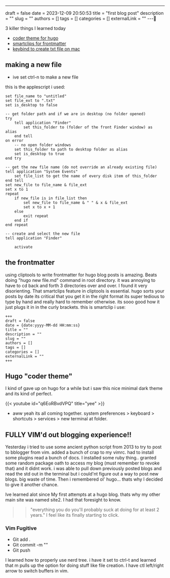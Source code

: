 ---
draft = false
date = 2023-12-09 20:50:53
title = "first blog post"
description = ""
slug = ""
authors = []
tags = [] 
categories = []
externalLink = ""
---

3 killer things I learned today
- [coder theme for hugo](https://github.com/luizdepra/hugo-coder)
- [smartclips for frontmatter](https://apps.apple.com/us/app/cliptools/id1619348240?mt=12)
- [keybind to create txt file on mac](https://apple.stackexchange.com/questions/129699/create-a-new-txt-file-in-finder-keyboard-shortcut)
## making a new file
- ive set ctrl-n to make a new file

this is the applescript i used:
```
set file_name to "untitled"
set file_ext to ".txt"
set is_desktop to false

-- get folder path and if we are in desktop (no folder opened)
try
    tell application "Finder"
        set this_folder to (folder of the front Finder window) as alias
    end tell
on error
    -- no open folder windows
    set this_folder to path to desktop folder as alias
    set is_desktop to true
end try

-- get the new file name (do not override an already existing file)
tell application "System Events"
    set file_list to get the name of every disk item of this_folder
end tell
set new_file to file_name & file_ext
set x to 1
repeat
    if new_file is in file_list then
        set new_file to file_name & " " & x & file_ext
        set x to x + 1
    else
        exit repeat
    end if
end repeat

-- create and select the new file
tell application "Finder"

    activate
```
## the frontmatter

using cliptools to write frontmatter for hugo blog posts is amazing. Beats doing "hugo new file.md" command in root directory. it was annoying to have to cd back and forth 3 directories over and over. I found it very disorienting.
That smartclips feature in cliptools is essential. hugo sorts your posts by date its critical that you get it in the right format its super tedious to type by hand and really hard to remember otherwise. its sooo good how it just plugs it in in the curly brackets. this is smartclip i use:

```
+++
draft = false
date = {date:yyyy-MM-dd HH:mm:ss}
title = ""
description = ""
slug = ""
authors = []
tags = [] 
categories = []
externalLink = ""
+++
```

## Hugo "coder theme" 
I kind of gave up on hugo for a while but i saw this nice minimal dark theme and its kind of perfect.

{{< youtube id="q6EoRBvdVPQ" title="yee" >}}

- aww yeah its all coming together.
system preferences > keyboard > shortcuts > services > new terminal at folder.


## FULLY VIM'd out blogging experience!!
Yesterday i tried to use some ancient python script from 2013 to try to post to bblogger from vim. added a bunch of crap to my vimrc. had to install some plugins read a bunch of docs. I installed some ruby thing.. granted some random package oath to access my blog (must remember to revoke that) and it didnt work. i was able to pull down previously posted blogs and read the std out in the terminal but i could'nt figure out a way to post new blogs. big waste of time. Then i remembered ol' hugo... thats why I decided to give it another chance.

Ive learned alot since My first attempts at a hugo blog. thats why my other main site was named site2. I had that foresight to know.

>> "everything you do you'll probably suck at doing for at least 2 years."
I feel like its finally starting to click.
### Vim Fugitive
- Git add .
- Git commit -m ""
- Git push

I learned how to properly use nerd tree. i have it set to ctrl-t and learned that m pulls up the option for doing stuff like file creation. I have ctl left/right arrow to switch buffers in vim.
